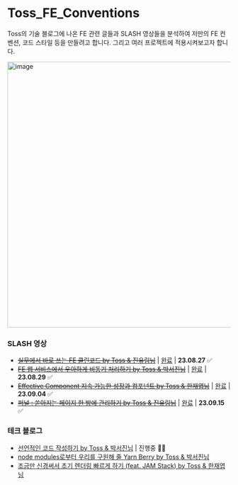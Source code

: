 # Toss_FE_Conventions
Toss의 기술 블로그에 나온 FE 관련 글들과 SLASH 영상들을 분석하여 저만의 FE 컨벤션, 코드 스타일 등을 만들려고 합니다. 그리고 여러 프로젝트에 적용시켜보고자 합니다.

<img width="600" alt="image" src="https://github.com/scottXchoo/Toss_FE_Conventions/assets/107841492/90fd75da-d1c9-493f-b66b-a1241a743f74">

### SLASH 영상
- ~~[실무에서 바로 쓰는 FE 클린코드 by Toss & 진유림님](https://youtu.be/edWbHp_k_9Y?si=FtdakapQc6TdgAPZ)~~ | [완료](https://github.com/scottXchoo/Toss_FE_Conventions/blob/main/SLASH/%EC%8B%A4%EB%AC%B4%EC%97%90%EC%84%9C%20%EB%B0%94%EB%A1%9C%20%EC%93%B0%EB%8A%94%20FE%20%ED%81%B4%EB%A6%B0%EC%BD%94%EB%93%9C.md) | **23.08.27** ✅
- ~~[FE 웹 서비스에서 우아하게 비동기 처리하기 by Toss & 박서진님](https://youtu.be/FvRtoViujGg?si=JlM78PU4T5f05gru)~~ | [완료](https://github.com/scottXchoo/Toss_FE_Conventions/blob/main/SLASH/FE%20%EC%9B%B9%20%EC%84%9C%EB%B9%84%EC%8A%A4%EC%97%90%EC%84%9C%20%EC%9A%B0%EC%95%84%ED%95%98%EA%B2%8C%20%EB%B9%84%EB%8F%99%EA%B8%B0%20%EC%B2%98%EB%A6%AC%ED%95%98%EA%B8%B0.md) | **23.08.29** ✅ 
- ~~[Effective Component 지속 가능한 성장과 컴포넌트 by Toss & 한재엽님](https://youtu.be/fR8tsJ2r7Eg?si=8m6E3jpKff0458KN)~~ | [완료](https://github.com/scottXchoo/Toss_FE_Conventions/blob/main/SLASH/Effective%20Component%20%EC%A7%80%EC%86%8D%20%EA%B0%80%EB%8A%A5%ED%95%9C%20%EC%84%B1%EC%9E%A5%EA%B3%BC%20%EC%BB%B4%ED%8F%AC%EB%84%8C%ED%8A%B8.md) | **23.09.04** ✅ 
- ~~[퍼널 : 쏟아지는 페이지 한 방에 관리하기 by Toss & 진유림님](https://youtu.be/NwLWX2RNVcw?si=ewCmA0pVIwRyQctr)~~ | [완료](https://github.com/scottXchoo/Toss_FE_Conventions/blob/main/SLASH/%ED%8D%BC%EB%84%90%3A%20%EC%8F%9F%EC%95%84%EC%A7%80%EB%8A%94%20%ED%8E%98%EC%9D%B4%EC%A7%80%20%ED%95%9C%20%EB%B0%A9%EC%97%90%20%EA%B4%80%EB%A6%AC%ED%95%98%EA%B8%B0.md) | **23.09.15** ✅

### 테크 블로그

- [선언적인 코드 작성하기 by Toss & 박서진님](https://toss.tech/article/frontend-declarative-code) | 진행중 🏃🏻
- [node modules로부터 우리를 구원해 줄 Yarn Berry by Toss & 박서진님](https://toss.tech/article/node-modules-and-yarn-berry)
- [조금만 신경써서 초기 렌더링 빠르게 하기 (feat. JAM Stack) by Toss & 한재엽님](https://toss.tech/article/faster-initial-rendering)
